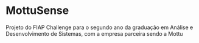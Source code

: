 # MottuSense
Projeto do FIAP Challenge para o segundo ano da graduação em Análise e Desenvolvimento de Sistemas, com a empresa parceira sendo a Mottu  
